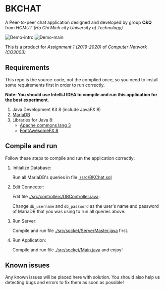 # BKCHAT

A Peer-to-peer chat application designed and developed by group **C&Q** from _HCMUT (Ho Chi Minh city University of Technology)_

![Demo-intro](https://github.com/vuong-cuong-phoenix/BKChat/blob/master/images/Demo-intro.png)
![Demo-main](https://github.com/vuong-cuong-phoenix/BKChat/blob/master/images/Demo-main.png)

This is a product for _Assignment 1 (2019-2020)_ of _Computer Network (CO3003)_

## Requirements

This repo is the source-code, not the complied once, so you need to install some requirements first in order to run correctly.

**Note: You should use IntelliJ IDEA to compile and run this application for the best experiment**.

1. Java Development Kit 8 (include JavaFX 8)
2. [MariaDB](https://mariadb.org/)
3. Libraries for Java 8:
    -   [Apache commons lang 3](https://commons.apache.org/lang/download_lang.cgi)
    -   [FontAwesomeFX 8](https://bitbucket.org/Jerady/fontawesomefx/downloads/)
    
## Compile and run

Follow these steps to compile and run the application correctly:

1. Initialize Database:

    Run all MariaDB's queries in file [./src/BKChat.sql](https://github.com/vuong-cuong-phoenix/BKChat/blob/master/src/BKChat.sql)
    
2. Edit Connector:

    Edit file [./src/controllers/DBController.java](https://github.com/vuong-cuong-phoenix/BKChat/blob/master/src/app/controllers/DBController.java):
    
    Change `db_username` and `db_password` as the user's name and password of MariaDB that you was using to run all queries above.
    
3. Run Server:
    
    Compile and run file [./src/socket/ServerMaster.java](https://github.com/vuong-cuong-phoenix/BKChat/blob/master/src/app/socket/ServerMaster.java) first.
    
4. Run Application:
    
    Compile and run file [./src/socket/Main.java](https://github.com/vuong-cuong-phoenix/BKChat/blob/master/src/app/Main.java) and enjoy!
    
## Known issues

Any known issues will be placed here with solution. You should also help us detecting bugs and errors to fix them as soon as possible! 